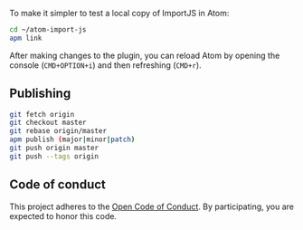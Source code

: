 To make it simpler to test a local copy of ImportJS in Atom:

```sh
cd ~/atom-import-js
apm link
```

After making changes to the plugin, you can reload Atom by opening the console
(`CMD+OPTION+i`) and then refreshing (`CMD+r`).

## Publishing

```sh
git fetch origin
git checkout master
git rebase origin/master
apm publish (major|minor|patch)
git push origin master
git push --tags origin
```

## Code of conduct

This project adheres to the [Open Code of Conduct][code-of-conduct]. By
participating, you are expected to honor this code.

[code-of-conduct]: http://todogroup.org/opencodeofconduct/#Import-JS/henric.trotzig@gmail.com
